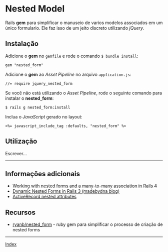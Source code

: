 # Nested Model

Rails **gem** para simplificar o manuseio de varios modelos associados em um único formulario. Ele faz isso de um jeito discreto utilizando *jQuery*.

## Instalação

Adicione o **gem** no ```gemfile``` e rode o comando ```$ bundle install```:

	gem "nested_form"
	
Adicione o **gem** ao *Asset Pipeline* no arquivo ```application.js```:

	//= require jquery_nested_form
	
Se você não está utilizando o *Asset Pipeline*, rode o seguinte comando para instalar o **nested_form**:

```$ rails g nested_form:install```

Inclua o *JavaScript* gerado no layout:

	<%= javascript_include_tag :defaults, "nested_form" %> 
	
## Utilização

Escrever...

-----------------

## Informações adicionais

- [Working with nested forms and a many-to-many association in Rails 4](http://www.createdbypete.com/articles/working-with-nested-forms-and-a-many-to-many-association-in-rails-4/)
- [Dynamic Nested Forms in Rails 3 (madebydna blog)](http://blog.madebydna.com/all/code/2010/10/07/dynamic-nested-froms-with-the-nested-form-gem.html)
- [ActiveRecord nested attributes](http://api.rubyonrails.org/classes/ActiveRecord/NestedAttributes/ClassMethods.html#method-i-accepts_nested_attributes_for)

## Recursos

- [ryanb/nested_form](https://github.com/ryanb/nested_form) - ruby gem para simplificar o processo de criação de nested forms 


-----------------

[Index](index.md)

<!-- Highlight syntax for Mou.app, insert at the bottom of the markdown document  -->
 
<script src="http://yandex.st/highlightjs/7.3/highlight.min.js"></script>
<link rel="stylesheet" href="http://yandex.st/highlightjs/7.3/styles/github.min.css">
<script>
  hljs.initHighlightingOnLoad();
</script>
